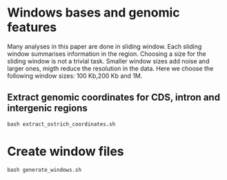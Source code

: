 # Windows bases and genomic features

Many analyses in this paper are done in sliding window. Each sliding window summarises information in the region.
Choosing a size for the sliding window is not a trivial task. Smaller window sizes add noise and larger ones, migth
reduce the resolution in the data. Here we choose the following window sizes: 100 Kb,200 Kb and 1M. 

## Extract genomic coordinates for CDS, intron and intergenic regions
`bash extract_ostrich_coordinates.sh`

# Create window files
`bash generate_windows.sh`

